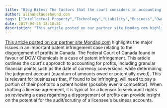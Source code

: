 ```yaml
---
title: "Blog Bites: The factors that the court considers in accounting for profit remedies in a Canadian patent infringement litigation"
author: alina@clausehound.com
tags: ["Intellectual Property","Technology","Liability","Business","Ownership of Intellectual Property","Intellectual Property Transfer","Litigation","Blog Bites","Royalties","Mondaq","Canada (General)"]
date: 2017-04-25 18:18:51
description: "This article posted on our partner site Mondaq.com highlights the major issues in an important patent infringement case relating to the disgorgement of profits in Canada. The Federal Court of Can..."
---
```


 

[This article posted on our partner site Mondaq.com](http://www.mondaq.com/canada/x/588486/Patent/Grey+Marketing+Still+Not+Black+and+White+in+Canada) highlights the major issues in an important patent infringement case relating to the disgorgement of profits in Canada. The Federal Court of Canada found in favour of DOW Chemicals in a case of patent infringement. This article outlines the court's approach to accounting for profits, including granular financial points such as the date of currency conversions, while determining the judgment account (quantum of amounts owed or potentially owed). This is relevant for businesses that, if found to be infringing, will need to pay a portion of their profits to a patent holder (possibly even a competitor). When drafting a license agreement, it is typical for a licensor to seek audit rights so reviewing a case regarding a disgorgement of profits can provide insight on the potential for the audit/scrutiny of a licensee's business accounts.